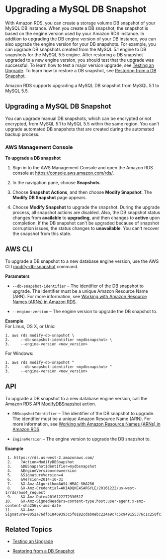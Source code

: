 # Upgrading a MySQL DB Snapshot<a name="USER_UpgradeDBSnapshot.MySQL"></a>

With Amazon RDS, you can create a storage volume DB snapshot of your MySQL DB instance\. When you create a DB snapshot, the snapshot is based on the engine version used by your Amazon RDS instance\. In addition to upgrading the DB engine version of your DB instance, you can also upgrade the engine version for your DB snapshots\. For example, you can upgrade DB snapshots created from the MySQL 5\.1 engine to DB snapshots for the MySQL 5\.5 engine\. After restoring a DB snapshot upgraded to a new engine version, you should test that the upgrade was successful\. To learn how to test a major version upgrade, see [Testing an Upgrade](USER_UpgradeDBInstance.MySQL.md#USER_UpgradeDBInstance.MySQL.UpgradeTesting)\. To learn how to restore a DB snapshot, see [Restoring from a DB Snapshot](USER_RestoreFromSnapshot.md)\.

Amazon RDS supports upgrading a MySQL DB snapshot from MySQL 5\.1 to MySQL 5\.5\.

## Upgrading a MySQL DB Snapshot<a name="USER_UpgradeDBSnapshot.MySQL.Upgrading"></a>

You can upgrade manual DB snapshots, which can be encrypted or not encrypted, from MySQL 5\.1 to MySQL 5\.5 within the same region\. You can't upgrade automated DB snapshots that are created during the automated backup process\.

### AWS Management Console<a name="USER_UpgradeDBSnapshot.MySQL.Console"></a>

**To upgrade a DB snapshot**

1. Sign in to the AWS Management Console and open the Amazon RDS console at [https://console\.aws\.amazon\.com/rds/](https://console.aws.amazon.com/rds/)\.

1. In the navigation pane, choose **Snapshots**\.

1. Choose **Snapshot Actions**, and then choose **Modify Snapshot**\. The **Modify DB Snapshot** page appears\. 

1. Choose **Modify Snapshot** to upgrade the snapshot\. During the upgrade process, all snapshot actions are disabled\. Also, the DB snapshot status changes from **available** to **upgrading**, and then changes to **active** upon completion\. If the DB snapshot can't be upgraded because of snapshot corruption issues, the status changes to **unavailable**\. You can't recover the snapshot from this state\. 

## AWS CLI<a name="USER_UpgradeDBSnapshot.MySQL.CLI"></a>

To upgrade a DB snapshot to a new database engine version, use the AWS CLI [modify\-db\-snapshot](http://docs.aws.amazon.com/cli/latest/reference/rds/modify-db-snapshot.html) command\. 

**Parameters**

+ `--db-snapshot-identifier` – The identifier of the DB snapshot to upgrade\. The identifier must be a unique Amazon Resource Name \(ARN\)\. For more information, see [Working with Amazon Resource Names \(ARNs\) in Amazon RDS](USER_Tagging.ARN.md)\.

+ `--engine-version` – The engine version to upgrade the DB snapshot to\.

**Example**  
For Linux, OS X, or Unix:  

```
1. aws rds modify-db-snapshot \
2.     --db-snapshot-identifier <mydbsnapshot> \
3.     --engine-version <new_version>
```
For Windows:  

```
1. aws rds modify-db-snapshot ^
2.     --db-snapshot-identifier <mydbsnapshot> ^
3.     --engine-version <new_version>
```

## API<a name="USER_UpgradeDBSnapshot.MySQL.API"></a>

To upgrade a DB snapshot to a new database engine version, call the Amazon RDS API [ ModifyDBSnapshot](http://docs.aws.amazon.com/AmazonRDS/latest/APIReference//API_ModifyDBSnapshot.html) action\. 

+ `DBSnapshotIdentifier` – The identifier of the DB snapshot to upgrade\. The identifier must be a unique Amazon Resource Name \(ARN\)\. For more information, see [Working with Amazon Resource Names \(ARNs\) in Amazon RDS](USER_Tagging.ARN.md)\. 

+ `EngineVersion` – The engine version to upgrade the DB snapshot to\. 

**Example**  

```
 1. https://rds.us-west-2.amazonaws.com/
 2.    ?Action=ModifyDBSnapshot
 3.    &DBSnapshotIdentifier=mydbsnapshot
 4.    &EngineVersion=newversion
 5.    &SignatureVersion=4
 6.    &Version=2014-10-31
 7.    &X-Amz-Algorithm=AWS4-HMAC-SHA256
 8.    &X-Amz-Credential=AKIADQKE4SARGYLE/20161222/us-west-1/rds/aws4_request
 9.    &X-Amz-Date=20161222T233051Z
10.    &X-Amz-SignedHeaders=content-type;host;user-agent;x-amz-content-sha256;x-amz-date
11.    &X-Amz-Signature=8052a76dfb18469393c5f0182cdab0ebc224a9c7c5c949155376c1c250fc7ec3
```

## Related Topics<a name="USER_UpgradeDBSnapshot.MySQL.Related"></a>

+ [Testing an Upgrade](USER_UpgradeDBInstance.MySQL.md#USER_UpgradeDBInstance.MySQL.UpgradeTesting)

+ [Restoring from a DB Snapshot](USER_RestoreFromSnapshot.md)